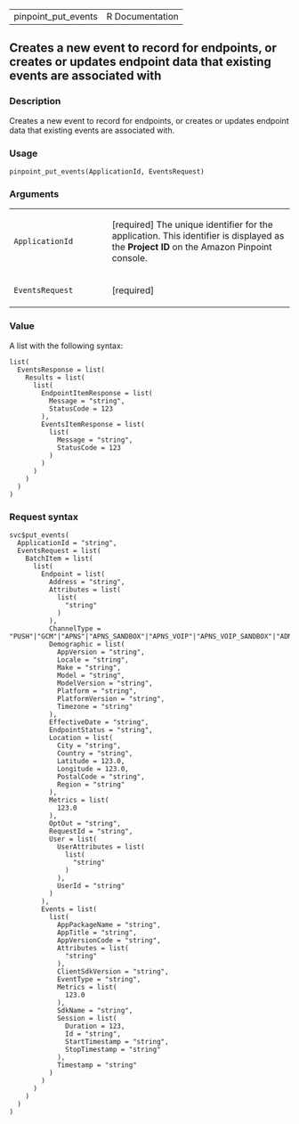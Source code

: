 <table style="width: 100%;">
<tbody>
<tr class="odd">
<td>pinpoint_put_events</td>
<td style="text-align: right;">R Documentation</td>
</tr>
</tbody>
</table>

## Creates a new event to record for endpoints, or creates or updates endpoint data that existing events are associated with

### Description

Creates a new event to record for endpoints, or creates or updates
endpoint data that existing events are associated with.

### Usage

    pinpoint_put_events(ApplicationId, EventsRequest)

### Arguments

<table>
<colgroup>
<col style="width: 35%" />
<col style="width: 65%" />
</colgroup>
<tbody>
<tr class="odd">
<td><code
id="pinpoint_put_events_:_ApplicationId">ApplicationId</code></td>
<td><p>[required] The unique identifier for the application. This
identifier is displayed as the <strong>Project ID</strong> on the Amazon
Pinpoint console.</p></td>
</tr>
<tr class="even">
<td><code
id="pinpoint_put_events_:_EventsRequest">EventsRequest</code></td>
<td><p>[required]</p></td>
</tr>
</tbody>
</table>

### Value

A list with the following syntax:

    list(
      EventsResponse = list(
        Results = list(
          list(
            EndpointItemResponse = list(
              Message = "string",
              StatusCode = 123
            ),
            EventsItemResponse = list(
              list(
                Message = "string",
                StatusCode = 123
              )
            )
          )
        )
      )
    )

### Request syntax

    svc$put_events(
      ApplicationId = "string",
      EventsRequest = list(
        BatchItem = list(
          list(
            Endpoint = list(
              Address = "string",
              Attributes = list(
                list(
                  "string"
                )
              ),
              ChannelType = "PUSH"|"GCM"|"APNS"|"APNS_SANDBOX"|"APNS_VOIP"|"APNS_VOIP_SANDBOX"|"ADM"|"SMS"|"VOICE"|"EMAIL"|"BAIDU"|"CUSTOM"|"IN_APP",
              Demographic = list(
                AppVersion = "string",
                Locale = "string",
                Make = "string",
                Model = "string",
                ModelVersion = "string",
                Platform = "string",
                PlatformVersion = "string",
                Timezone = "string"
              ),
              EffectiveDate = "string",
              EndpointStatus = "string",
              Location = list(
                City = "string",
                Country = "string",
                Latitude = 123.0,
                Longitude = 123.0,
                PostalCode = "string",
                Region = "string"
              ),
              Metrics = list(
                123.0
              ),
              OptOut = "string",
              RequestId = "string",
              User = list(
                UserAttributes = list(
                  list(
                    "string"
                  )
                ),
                UserId = "string"
              )
            ),
            Events = list(
              list(
                AppPackageName = "string",
                AppTitle = "string",
                AppVersionCode = "string",
                Attributes = list(
                  "string"
                ),
                ClientSdkVersion = "string",
                EventType = "string",
                Metrics = list(
                  123.0
                ),
                SdkName = "string",
                Session = list(
                  Duration = 123,
                  Id = "string",
                  StartTimestamp = "string",
                  StopTimestamp = "string"
                ),
                Timestamp = "string"
              )
            )
          )
        )
      )
    )
